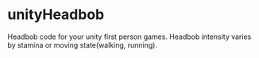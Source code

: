 # unityHeadbob
 Headbob code for your unity first person games. Headbob intensity varies by stamina or moving state(walking, running).

